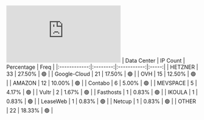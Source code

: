 ![Diagramm](https://github.com/obajay/StateSync-snapshots/blob/main/Projects/BandProtocol/1/README.md)
| Data Center | IP Count | Percentage | Freq |
|:------------:|:--------:|:-----------:|:-----:|
| HETZNER | 33 | 27.50% | 🟢 |
| Google-Cloud | 21 | 17.50% | 🟢 |
| OVH | 15 | 12.50% | 🟢 |
| AMAZON | 12 | 10.00% | 🟢 |
| Contabo | 6 | 5.00% | 🟢 |
| MEVSPACE | 5 | 4.17% | 🟢 |
| Vultr | 2 | 1.67% | 🟢 |
| Fasthosts | 1 | 0.83% | 🟢 |
| IKOULA | 1 | 0.83% | 🟢 |
| LeaseWeb | 1 | 0.83% | 🟢 |
| Netcup | 1 | 0.83% | 🟢 |
| OTHER | 22 | 18.33% | 🟢 |